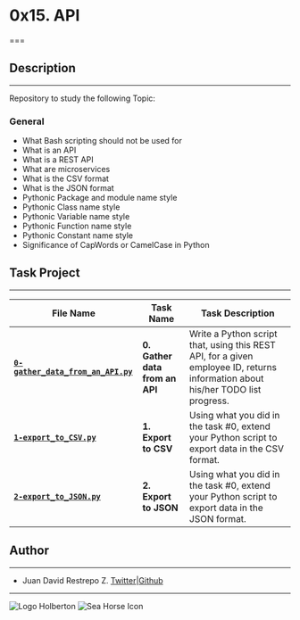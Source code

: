 # 0x15. API

===

## Description

---
Repository to study the following Topic:

### General

- What Bash scripting should not be used for
- What is an API
- What is a REST API
- What are microservices
- What is the CSV format
- What is the JSON format
- Pythonic Package and module name style
- Pythonic Class name style
- Pythonic Variable name style
- Pythonic Function name style
- Pythonic Constant name style
- Significance of CapWords or CamelCase in Python

## Task Project

---
File Name|Task Name|Task Description
---|---|---
[**`0-gather_data_from_an_API.py`**](https://github.com/jdrestre/holberton-system_engineering-devops/blob/master/0x15-api/0-gather_data_from_an_API.py)|**0. Gather data from an API**|Write a Python script that, using this REST API, for a given employee ID, returns information about his/her TODO list progress.
[**`1-export_to_CSV.py`**](https://github.com/jdrestre/holberton-system_engineering-devops/blob/master/0x15-api/1-export_to_CSV.py)|**1. Export to CSV**|Using what you did in the task #0, extend your Python script to export data in the CSV format.
[**`2-export_to_JSON.py`**](https://github.com/jdrestre/holberton-system_engineering-devops/blob/master/0x15-api/2-export_to_JSON.py)|**2. Export to JSON**|Using what you did in the task #0, extend your Python script to export data in the JSON format.

## Author

---

- Juan David Restrepo Z. [Twitter](https://twitter.com/jdrestre)|[Github](https://github.com/jdrestre)

---
![Logo Holberton](https://www.holbertonschool.com/holberton-logo.png) ![Sea Horse Icon](https://intranet.hbtn.io/assets/holberton-logo-coral-27055cb2f875eb10bf3b3942e52a24581bc0667695bdc856d4f08b469b678000.png)
